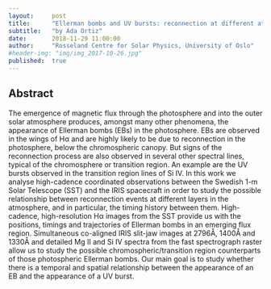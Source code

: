 ```yaml
---
layout:     post
title:      "Ellerman bombs and UV bursts: reconnection at different atmospheric layers?"
subtitle:   "by Ada Ortiz"
date:       2018-11-29 11:00:00
author:     "Rosseland Centre for Solar Physics, University of Oslo"
#header-img: "img/img_2017-10-26.jpg"
published:  true
---
```


## Abstract
The emergence of magnetic flux through the photosphere and into the outer solar atmosphere
produces, amongst many other phenomena, the appearance of Ellerman bombs (EBs) in the
photosphere. EBs are observed in the wings of Hα and are highly likely to be due to
reconnection in the photosphere, below the chromospheric canopy. But signs of the reconnection
process are also observed in several other spectral lines, typical of the chromosphere or
transition region. An example are the UV bursts observed in the transition region lines of Si
IV. In this work we analyse high-cadence coordinated observations between the Swedish 1-m
Solar Telescope (SST) and the IRIS spacecraft in order to study the possible relationship between
reconnection events at different layers in the atmosphere, and in particular, the timing history
between them. High-cadence, high-resolution Hα images from the SST provide us with the
positions, timings and trajectories of Ellerman bombs in an emerging flux region. Simultaneous
co-aligned IRIS slit-jaw images at 2796Å, 1400Å and 1330Å and detailed Mg II and Si IV spectra from the fast spectrograph raster allow us to study the possible chromospheric/transition region counterparts of those photospheric Ellerman bombs. Our main goal is to study whether there is a temporal and spatial relationship between the appearance of an EB and the appearance of a UV burst.
